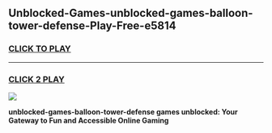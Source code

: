 
## Unblocked-Games-unblocked-games-balloon-tower-defense-Play-Free-e5814
<h3>
<a href="https://premium76.site?title=unblocked-games-balloon-tower-defense&ref=20A">CLICK TO PLAY</a></h3>
<hr>

<h3>
<a href="https://premium76.site?title=unblocked-games-balloon-tower-defense&ref=20A">CLICK 2 PLAY</a>
  
</h3>

<a href="https://premium76.site?title=unblocked-games-balloon-tower-defense&ref=20A"><img src="https://clearcache.store/games.png"></a>


**unblocked-games-balloon-tower-defense games unblocked: Your Gateway to Fun and Accessible Online Gaming**
